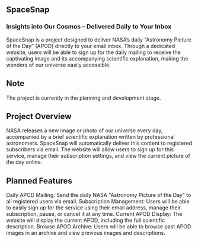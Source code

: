 ## SpaceSnap
### Insights into Our Cosmos – Delivered Daily to Your Inbox

SpaceSnap is a project designed to deliver NASA’s daily “Astronomy Picture of the Day” (APOD) directly to your email inbox. Through a dedicated website, users will be able to sign up for the daily mailing to receive the captivating image and its accompanying scientific explanation, making the wonders of our universe easily accessible.

## Note
The project is currently in the planning and development stage.

## Project Overview
NASA releases a new image or photo of our universe every day, accompanied by a brief scientific explanation written by professional astronomers. SpaceSnap will automatically deliver this content to registered subscribers via email. The website will allow users to sign up for this service, manage their subscription settings, and view the current picture of the day online.

## Planned Features
Daily APOD Mailing: Send the daily NASA "Astronomy Picture of the Day" to all registered users via email.
Subscription Management: Users will be able to easily sign up for the service using their email address, manage their subscription, pause, or cancel it at any time.
Current APOD Display: The website will display the current APOD, including the full scientific description.
Browse APOD Archive: Users will be able to browse past APOD images in an archive and view previous images and descriptions.
